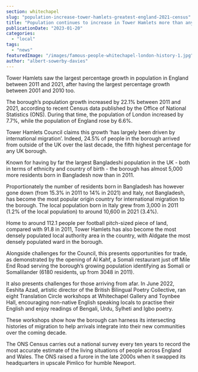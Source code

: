 ```yaml
---
section: whitechapel
slug: "population-increase-tower-hamlets-greatest-england-2021-census"
title: "Population continues to increase in Tower Hamlets more than anywhere else in England"
publicationDate: "2023-01-20"
categories: 
  - "local"
tags: 
  - "news"
featuredImage: "/images/famous-people-whitechapel-london-history-1.jpg"
author: "albert-sowerby-davies"
---
```


Tower Hamlets saw the largest percentage growth in population in England between 2011 and 2021, after having the largest percentage growth between 2001 and 2010 too.

The borough’s population growth increased by 22.1% between 2011 and 2021, according to recent Census data published by the Office of National Statistics (ONS). During that time, the population of London increased by 7.7%, while the population of England rose by 6.6%.

Tower Hamlets Council claims this growth ‘has largely been driven by international migration’. Indeed, 24.5% of people in the borough arrived from outside of the UK over the last decade, the fifth highest percentage for any UK borough.

Known for having by far the largest Bangladeshi population in the UK - both in terms of ethnicity and country of birth - the borough has almost 5,000 more residents born in Bangladesh now than in 2011.

Proportionately the number of residents born in Bangladesh has however gone down (from 15.3% in 2011 to 14% in 2021) and Italy, not Bangladesh, has become the most popular origin country for international migration to the borough. The local population born in Italy grew from 3,000 in 2011 (1.2% of the local population) to around 10,600 in 2021 (3.4%).

Home to around 112.1 people per football pitch-sized piece of land, compared with 91.8 in 2011, Tower Hamlets has also become the most densely populated local authority area in the country, with Aldgate the most densely populated ward in the borough.

Alongside challenges for the Council, this presents opportunities for trade, as demonstrated by the opening of Al Kahf, a Somali restaurant just off Mile End Road serving the borough’s growing population identifying as Somali or Somalilander (6180 residents, up from 3048 in 2011).

It also presents challenges for those arriving from afar. In June 2022, Eeshita Azad, artistic director of the British Bilingual Poetry Collective, ran eight Translation Circle workshops at Whitechapel Gallery and Toynbee Hall, encouraging non-native English speaking locals to practise their English and enjoy readings of Bengali, Urdu, Sylheti and Igbo poetry.

These workshops show how the borough can harness its intersecting histories of migration to help arrivals integrate into their new communities over the coming decade.

The ONS Census carries out a national survey every ten years to record the most accurate estimate of the living situations of people across England and Wales. The ONS raised a furore in the late 2000s when it swapped its headquarters in upscale Pimlico for humble Newport.
